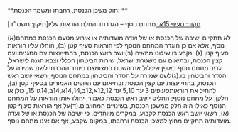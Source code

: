 **חוק משכן הכנסת, רחבתו ומשמר הכנסת: **

[מקור: סעיף 15א. ](https://he.wikisource.org/wiki/חוק_משכן_הכנסת,_רחבתו_ומשמר_הכנסת#סעיף_15א)
מתחם נוסף – הגדרתו והחלת הוראות עליו[תיקון: תשס״ד]

(א)לא תתקיים ישיבה של הכנסת או של ועדה מועדותיה או אירוע מטעם הכנסת במתחם נוסף, אלא אם כן הוגדר המתחם הנוסף לפי הוראות סעיף קטן (ב), הוחלו עליו הוראות סעיף קטן (ג) ונקבע בו שילוט מתאים.(ב)יושב ראש הכנסת, בהתייעצות עם הסגנים ועם קצין הכנסת, ובתיאום עם משטרת ישראל, שירות הביטחון הכללי וצבא הגנה לישראל, יגדיר מתחם נוסף באופן שיכלול את השטח המצומצם ביותר ההכרחי לשם שמירה על הסדר והביטחון בו.(ג)לשם שמירה על הסדר והביטחון במתחם הנוסף, רשאי יושב ראש הכנסת, בהתייעצות עם קצין הכנסת ובתיאום עם הגופים האמורים בסעיף קטן (ב), להחיל את הוראותסעיפים 3 עד 5,10 עד 12,12א,12ב,14,14א,14ב,14גו־15, כולן או חלקן, על מתחם נוסף; החליט יושב ראש הכנסת כאמור, יחולו אותן הוראות על המתחם הנוסף כאילו היה חלק ממשכן הכנסת, בשינויים המחויבים.(ד)על אף הוראות סעיף קטן (א), רשאי יושב ראש הכנסת לקבוע, במקרים מיוחדים, כי ישיבה של הכנסת או של ועדה מועדותיה תתקיים מחוץ למשכן הכנסת ורחבתו, במקום שקבע, אף אם אינו מתחם נוסף.